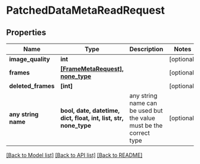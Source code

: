 # PatchedDataMetaReadRequest


## Properties
Name | Type | Description | Notes
------------ | ------------- | ------------- | -------------
**image_quality** | **int** |  | [optional] 
**frames** | [**[FrameMetaRequest], none_type**](FrameMetaRequest.md) |  | [optional] 
**deleted_frames** | **[int]** |  | [optional] 
**any string name** | **bool, date, datetime, dict, float, int, list, str, none_type** | any string name can be used but the value must be the correct type | [optional]

[[Back to Model list]](../README.md#documentation-for-models) [[Back to API list]](../README.md#documentation-for-api-endpoints) [[Back to README]](../README.md)


